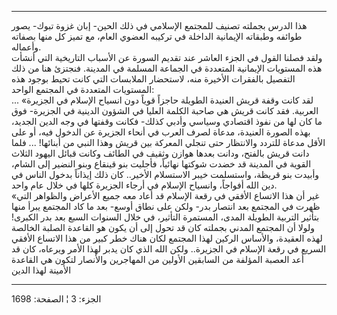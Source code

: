 ------------------------------------------------------------------------

هذا الدرس بجملته تصنيف للمجتمع الإسلامي في ذلك الحين- إبان غزوة تبوك-
يصور طوائفه وطبقاته الإيمانية الداخلة في تركيبه العضوي العام، مع تميز كل
منها بصفاته وأعماله.  
ولقد فصلنا القول في الجزء العاشر عند تقديم السورة عن الأسباب التاريخية
التي أنشأت هذه المستويات الإيمانية المتعددة في الجماعة المسلمة في
المدينة. فنجتزئ هنا من ذلك التفصيل بالفقرات الأخيرة منه، لاستحضار
الملابسات التي كانت تحيط بوجود هذه المستويات المتعددة في المجتمع
الواحد:  
... «لقد كانت وقفة قريش العنيدة الطويلة حاجزاً قوياً دون انسياح الإسلام في
الجزيرة العربية. فقد كانت قريش هي صاحبة الكلمة العليا في الشؤون الدينية
في الجزيرة- فوق ما كان لها من نفوذ اقتصادي وسياسي وأدبي كذلك- فكانت
وقفتها في وجه الدين الجديد، بهذه الصورة العنيدة، مدعاة لصرف العرب في
أنحاء الجزيرة عن الدخول فيه، أو على الأقل مدعاة للتردد والانتظار حتى
تنجلي المعركة بين قريش وهذا النبي من أبنائها! ... فلما دانت قريش بالفتح،
ودانت بعدها هوازن وثقيف في الطائف وكانت قبائل اليهود الثلاث القوية في
المدينة قد خضدت شوكتها نهائياً، فأجليت بنو قينقاع وبنو النضير إلى الشام،
وأبيدت بنو قريظة، واستسلمت خيبر الاستسلام الأخير.. كان ذلك إيذاناً بدخول
الناس في دين الله أفواجاً، وانسياح الإسلام في أرجاء الجزيرة كلها في خلال
عام واحد.  
«غير أن هذا الاتساع الأفقي في رقعة الإسلام قد أعاد معه جميع الأعراض
والظواهر التي ظهرت في المجتمع بعد انتصار بدر- ولكن على نطاق أوسع- بعد ما
كاد المجتمع يبرأ منها بتأثير التربية الطويلة المدى، المستمرة التأثير، في
خلال السنوات السبع بعد بدر الكبرى! ولولا أن المجتمع المدني بجملته كان قد
تحول إلى أن يكون هو القاعدة الصلبة الخالصة لهذه العقيدة، والأساس الركين
لهذا المجتمع لكان هناك خطر كبير من هذا الاتساع الأفقي السريع في رقعة
الإسلام في الجزيرة.. ولكن الله الذي كان يدبر لهذا الأمر ويرعاه، كان قد
أعد العصبة المؤلفة من السابقين الأولين من المهاجرين والأنصار لتكون هي
القاعدة الأمينة لهذا الدين

------------------------------------------------------------------------

الجزء: 3 ¦ الصفحة: 1698
